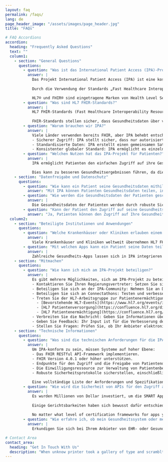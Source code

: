 ```yaml
---
layout: faq
permalink: /faqs/
lang: de
page_header_image: "/assets/images/page_header.jpg"
title: "FAQs"

# FAQ Accordions
accordion:
  heading: "Frequently Asked Questions"
  text: ""
  column1:
    - section: "General Questions"
      questions:
        - question: "Was ist das International Patient Access (IPA)-Projekt von HL7® und FHIR®?"
          answer: |
            Das Projekt International Patient Access (IPA) ist eine kostenlose und offene Initiative, die Patienten weltweit durch die sichere und selektive Weitergabe ihrer Gesundheitsdaten zwischen verschiedenen Gesundheitssystemen unterstützen soll. 
            
            Durch die Verwendung der Standards „Fast Healthcare Interoperability Resources“ (FHIR) von Health Level Seven (HL7) stellt IPA sicher, dass Patienten kontrollieren können, wer auf ihre Gesundheitsinformationen zugreift, während gleichzeitig ein Höchstmaß an Datenschutz und Privatsphäre gewährleistet wird.

            HL7® und FHIR® sind eingetragene Marken von Health Level Seven International und ihre Verwendung dieser Marken stellt keine Billigung durch HL7 dar.
        - question: "Was sind HL7 FHIR-Standards?"
          answer: |
            HL7 FHIR-Standards (Fast Healthcare Interoperability Resources) sind eine Reihe kostenloser und offener Richtlinien, die von Health Level Seven International (HL7) entwickelt wurden, um den elektronischen Austausch von Gesundheitsinformationen zu erleichtern. 
            
            FHIR-Standards stellen sicher, dass Gesundheitsdaten über verschiedene Systeme und Plattformen hinweg geteilt und verstanden werden können, was die Interoperabilität und eine verbesserte Patientenversorgung fördert.
        - question: "Warum brauchen wir IPA?"
          answer: | 
            Viele Länder verwenden bereits FHIR, aber IPA behebt entscheidende Einschränkungen:
            - Sicherer Zugriff: IPA stellt sicher, dass nur autorisierte Benutzer und Apps auf Gesundheitsinformationen zugreifen können, wodurch die Privatsphäre der Patienten geschützt wird. Es definiert, wie Apps mithilfe von Industriestandardmethoden (wie OAuth 2.0) die Berechtigung zum Zugriff auf Daten erhalten.
            - Standardisierte Daten: IPA erstellt einen gemeinsamen Satz von Datentypen und -formaten. Dies bedeutet, dass medizinische Apps weltweit auf verschiedenen Systemen konsistent funktionieren können, was die Entwicklung vereinfacht, die Interoperabilität und den Patientenzugriff verbessert.
            - Konsistenter globaler Standard: IPA ermöglicht es einzelnen Regionen und Nationen, bewährte FHIR-Standards wiederzuverwenden, um eine digitale Gesundheits-IT-Wirtschaft voranzutreiben und die Interoperabilität zu verbessern.
        - question: "Welchen Nutzen hat das IPA-Projekt für Patienten?"
          answer: |
            IPA ermöglicht Patienten den einfachen Zugriff auf ihre Gesundheitsdaten von verschiedenen Gesundheitsdienstleistern. Durch den einfachen Zugriff sind die Patienten besser informiert und können besser in ihre Gesundheitsentscheidungen eingebunden werden.

            Dies kann zu besseren Gesundheitsergebnissen führen, da die Patienten ihren Zustand verfolgen, ihre Behandlungen verstehen und effektiver mit ihren Gesundheitsdienstleistern kommunizieren können.
    - section: "Datenfreigabe und Datenschutz"
      questions:
        - question: "Wie kann ein Patient seine Gesundheitsdaten mithilfe von IPA teilen?"
          answer: "Mit IPA können Patienten Gesundheitsdaten teilen, indem sie Zugriff auf bestimmte Gesundheits-Apps gewähren. Dies geschieht über Einwilligungsverwaltungsfunktionen in IPA-konformen Systemen, sodass der Patient kontrollieren kann, wer seine Informationen sieht und zu welchem ​​Zweck."
        - question: "Wie werden die Gesundheitsdaten der Patienten geschützt?"
          answer: |
            Die Gesundheitsdaten der Patienten werden durch robuste Sicherheitsmaßnahmen geschützt, darunter Verschlüsselung, sichere Authentifizierung und die Einhaltung von Datenschutzbestimmungen wie der Datenschutz-Grundverordnung (DSGVO) und dem Health Insurance Portability and Accountability Act (HIPAA).
        - question: "Kann der Patient den Zugriff auf seine Gesundheitsdaten widerrufen?"
          answer: "Ja, Patienten können den Zugriff auf Ihre Gesundheitsdaten jederzeit widerrufen, da die patientengesteuerte Zustimmung ein wesentliches Merkmal unseres Systems ist. Es ist jedoch wichtig zu beachten, dass alle Daten, auf die vor dem Widerruf zugegriffen wurde, weiterhin der Datenschutzrichtlinie der App oder des Gesundheitssystems unterliegen, das auf die Informationen zugegriffen hat. Dies bedeutet, dass Sie deren Richtlinien überprüfen sollten, um zu verstehen, wie mit Ihren Daten nach dem Widerruf des Zugriffs verfahren wird."
  column2:
    - section: "Beteiligte Institutionen und Anwendungen"
      questions:
        - question: "Welche Krankenhäuser oder Kliniken erlauben einem Patienten, seine Daten mithilfe von IPA zu teilen?"
          answer: |
            Viele Krankenhäuser und Kliniken weltweit übernehmen HL7 FHIR-Standards und nehmen am IPA-Projekt teil. Um herauszufinden, ob Ihre lokalen Gesundheitsdienstleister IPA unterstützen, wenden Sie sich direkt an sie oder besuchen Sie unseren [offiziellen Blog](https://blog.hl7.org/international-patient-access){: target="_blank"} für eine Liste der teilnehmenden Institutionen.
        - question: "Mit welchen Apps kann ein Patient seine Daten teilen?"
          answer: |
            Zahlreiche Gesundheits-Apps lassen sich in IPA integrieren und bieten so nahtlose Möglichkeiten zum Datenaustausch. Diese reichen von persönlichen Gesundheitsmanagement-Tools bis hin zu speziellen medizinischen Anwendungen. Eine Beispielliste kompatibler Apps finden Sie in unserem [offiziellen Blog](https://blog.hl7.org/international-patient-access){: target="_blank"}.
    - section: "Mitmachen"
      questions:
        - question: "Wie kann ich mich am IPA-Projekt beteiligen?"
          answer: |
            Es gibt mehrere Möglichkeiten, sich am IPA-Projekt zu beteiligen:
            - Kontaktieren Sie Ihren Regierungsvertreter: Setzen Sie sich für die Übernahme von IPA-Standards in die nationale Gesundheitspolitik ein.
            - Beteiligen Sie sich an der IPA-Community: Nehmen Sie an Diskussionen auf dem [chat.fhir.org](https://chat.fhir.org/#narrow/channel/261969-IPA){: target="_blank"} Chat-Server.
            - Beteiligen Sie sich an Connectathons: Testen und verbessern Sie FHIR-Implementierungen bei gemeinsamen Veranstaltungen.
            - Treten Sie der HL7-Arbeitsgruppe zur Patientenermächtigung bei: Tragen Sie zu Initiativen bei, die die Patientenbeteiligung und -kontrolle über ihre Gesundheitsdaten verbessern.
              - [Bevorstehende HL7-Events](https://www.hl7.org/events/index.cfm){: target="_blank"}
              - [HL7 Patientenversorgung](https://confluence.hl7.org/display/PC){: target="_blank"}
              - [HL7 Patientenermächtigung](https://confluence.hl7.org/display/PE){: target="_blank"}
            - Verbreiten Sie die Nachricht: Geben Sie Informationen über das IPA-Projekt an Ihr Netzwerk weiter.
            - Geben Sie Feedback: Ihr Input ist für die Verbesserung der IPA-Standards von unschätzbarem Wert.
            - Stellen Sie Fragen: Prüfen Sie, ob Ihr Anbieter elektronischer Gesundheitsakten (EHR) IPA unterstützt.
    - section: "Technische Informationen"
      questions:
        - question: "Was sind die technischen Anforderungen für die IPA-Konformität?"
          answer: |
            Um IPA-konform zu sein, müssen Systeme auf hoher Ebene:
            - Das FHIR RESTful API-Framework implementieren.
            - FHIR Version 4.0.1 oder höher unterstützen.
            - Endpunkte für den Zugriff und die Freigabe von Patientendaten bereitstellen.
            - Die Einwilligungsressource zur Verwaltung von Patientenberechtigungen nutzen.
            - Robuste Sicherheitsprotokolle sicherstellen, einschließlich OAuth 2.0 und SMART auf FHIR.
             
            Eine vollständige Liste der Anforderungen und Spezifikationen finden Sie in der [International Patient Access API Specification](https://hl7.org/fhir/uv/ipa/){: target="_blank"}
        - question: "Wie wird die Sicherheit von APIs für den Zugriff auf Gesundheitsdaten gewährleistet?"
          answer: |
            Es wurden Millionen von Dollar investiert, um die SMART App Launch-Mechanismen im Rahmen des International Patient Access (IPA) zu sichern. 
            
            Einige Gerichtsbarkeiten haben sich bewusst dafür entschieden, auf eine App-Zertifizierung zu verzichten, sodass Entwickler selbstbewusst Innovationen entwickeln und gleichzeitig sicherstellen können, dass die Patientendaten geschützt sind.  
            
            No matter what level of certification frameworks for apps you’ve Unabhängig davon, welche Zertifizierungsrahmen Sie für Ihre Apps erstellt haben, ermöglicht diese robuste Sicherheit ein zuverlässiges und effizientes Gesundheitsinformationsmanagement.
        - question: "Wie erfahre ich, ob mein Gesundheitssystem oder meine elektronische Patientenakte IPA unterstützt?"
          answer: |
            Erkundigen Sie sich bei Ihrem Anbieter von EHR- oder Gesundheits-IT-Systemen, ob dieser die HL7 FHIR IPA-Standards unterstützt. Sie können auch in unserem [offiziellen Blog](https://blog.hl7.org/international-patient-access){: target="_blank"} nach einer Liste kompatibler Systeme und Anbieter suchen.

# Contact Area
contact_area:
  heading: "Get In Touch With Us"
  description: "When unknow printer took a gallery of type and scramblted it to make a type specimen book"
---
```

